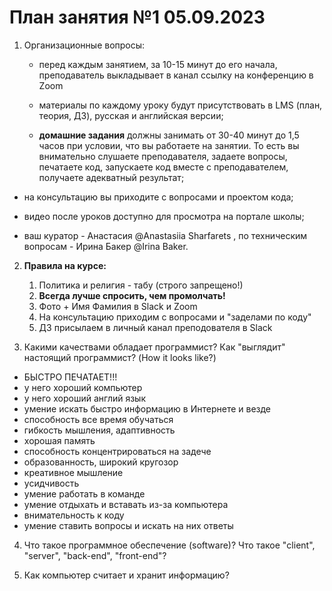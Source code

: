 # План занятия №1 05.09.2023

1. Организационные вопросы:

   - перед каждым занятием, за 10-15 минут до его начала, преподаватель выкладывает в канал ссылку на 
   конференцию в Zoom
   
   - материалы по каждому уроку будут присутствовать в LMS (план, теория, ДЗ), русская и английская версии;
   
   - **домашние задания** должны занимать от 30-40 минут до 1,5 часов при условии, что вы работаете на занятии.
   То есть вы внимательно слушаете преподавателя, задаете вопросы, печатаете код, 
   запускаете код вместе с преподавателем, получаете адекватный результат;
   
  - на консультацию вы приходите с вопросами и проектом кода;

  - видео после уроков доступно для просмотра на портале школы;

  - ваш куратор - Анастасия @Anastasiia Sharfarets , по техническим вопросам - Ирина Бакер @Irina Baker.





2. **Правила на курсе:**
   1. Политика и религия - табу (строго запрещено!)
   2. **Всегда лучше спросить, чем промолчать!**
   3. Фото + Имя Фамилия в Slack и Zoom
   4. На консультацию приходим с вопросами и "заделами по коду"
   5. ДЗ присылаем в личный канал преподователя в Slack


3. Какими качествами обладает программист?
   Как "выглядит" настоящий программист? (How it looks like?)
- БЫСТРО ПЕЧАТАЕТ!!!
- у него хороший компьютер
- у него хороший англий язык
- умение искать быстро информацию в Интернете и везде
- способность все время обучаться
- гибкость мышления, адаптивность
- хорошая память
- способность концентрироваться на задече
- образованность, широкий кругозор
- креативное мышление 
- усидчивость
- умение работать в команде
- умение отдыхать и вставать из-за компьютера
- внимательность к коду
- умение ставить вопросы и искать на них ответы


4. Что такое программное обеспечение (software)? 
Что такое "client", "server", "back-end", "front-end"?


5. Как компьютер считает и хранит информацию?

